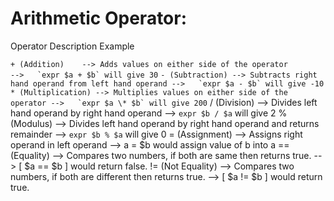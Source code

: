 # Arithmetic Operator:

Operator			            Description								                                                  Example

```+ (Addition)	   --> Adds values on either side of the operator          -->   `expr $a + $b` will give 30```
```- (Subtraction) --> Subtracts right hand operand from left hand operand -->   `expr $a - $b` will give -10```
```* (Multiplication) --> Multiplies values on either side of the operator -->   `expr $a \* $b` will give 200```
/ (Division)		   --> Divides left hand operand by right hand operand				               -->   `expr $b / $a` will give 2
% (Modulus)		     --> Divides left hand operand by right hand operand and returns remainder -->   `expr $b % $a` will give 0
= (Assignment)		 --> Assigns right operand in left operand					                       -->    a = $b would assign value of b into a
== (Equality)		   --> Compares two numbers, if both are same then returns true.		         -->    [ $a == $b ] would return false.
!= (Not Equality)	 --> Compares two numbers, if both are different then returns true.		     -->    [ $a != $b ] would return true.
```
